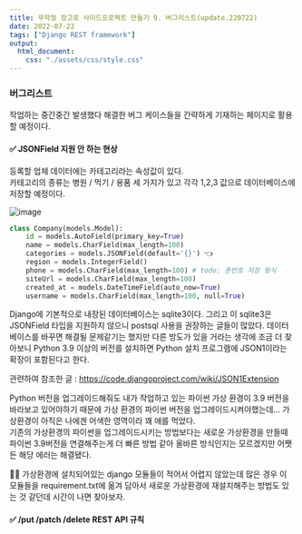 ```yaml
---
title: 무작정 장고로 사이드프로젝트 만들기 9. 버그리스트(update.220722)
date: 2022-07-22
tags: ["Django REST framework"]
output:
  html_document:
    css: "./assets/css/style.css"
---
```



### 버그리스트
작업하는 중간중간 발생했다 해결한 버그 케이스들을 간략하게 기재하는 페이지로 활용할 예정이다.   

#### ✅ JSONField 지원 안 하는 현상   
등록할 업체 데이터에는 카테고리라는 속성값이 있다.   
카테고리의 종류는 병원 / 먹기 / 용품 세 가지가 있고 각각 1,2,3 값으로 데이터베이스에 저장할 예정이다.   

![image](https://user-images.githubusercontent.com/24996316/180340151-650dc25b-27d3-4099-9acb-0a959ae26565.png)

```python
class Company(models.Model):
    id = models.AutoField(primary_key=True)
    name = models.CharField(max_length=100)
    categories = models.JSONField(default='{}') 👈
    region = models.IntegerField()
    phone = models.CharField(max_length=100) # todo: 폰번호 저장 형식
    siteUrl = models.CharField(max_length=100)
    created_at = models.DateTimeField(auto_now=True)
    username = models.CharField(max_length=100, null=True)
```

Django에 기본적으로 내장된 데이터베이스는 sqlite3이다. 그리고 이 sqlite3은 JSONField 타입을 지원하지 않으니 postsql 사용을 권장하는 글들이 많았다. 데이터베이스를 바꾸면 해결될 문제같기는 했지만 다른 방도가 있을 거라는 생각에 조금 더 찾아보니 Python 3.9 이상의 버전를 설치하면 Python 설치 프로그램에 JSON1이라는 확장이 포함된다고 한다.   

관련하여 참조한 글 : https://code.djangoproject.com/wiki/JSON1Extension   

Python 버전을 업그레이드해줘도 내가 작업하고 있는 파이썬 가상 환경이 3.9 버전을 바라보고 있어야하기 때문에 가상 환경의 파이썬 버전을 업그레이드시켜야했는데... 가상환경이 아직은 나에겐 어색한 영역이라 꽤 애를 먹었다.   
기존의 가상환경의 파이썬을 업그레이드시키는 방법보다는 새로운 가상환경을 만들때 파이썬 3.9버전을 연결해주는게 더 빠른 방법 같아 올바른 방식인지는 모르겠지만 어쨋든 해당 에러는 해결됐다.   

🤷‍♀️ 가상환경에 설치되어있는 django 모듈들이 적어서 어렵지 않았는데 많은 경우 이 모듈들을 requirement.txt에 옮겨 담아서 새로운 가상환경에 재설치해주는 방법도 있는 것 같던데 시간이 나면 찾아보자.

#### ✅ /put /patch /delete REST API 규칙   

